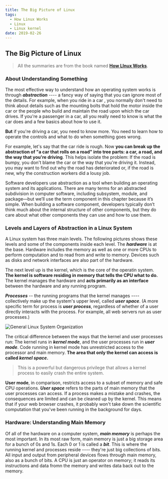 ```yaml
---
title: The Big Picture of Linux
tags:
  - How Linux Works
  - Linux
  - Linux kernel
date: 2019-02-26
---
```


## The Big Picture of Linux

> All the summaries are from the book named **[How LInux Works](https://www.amazon.com/How-Linux-Works-2nd-Superuser/dp/1593275676/ref=sr_1_1?keywords=how+linux+works&qid=1551169061&s=gateway&sr=8-1)**.

### About Understanding Something

The most effective way to understand how an operating system works is through ***abstraction*** ---- a fancy way of saying that you can ignore most of the details. For example, when you ride in a car , you normally don't need to think about details such as the mounting bolts that hold the motor inside the car or the people who build and maintain the road upon which the car drives. If you're a passenger in a car, all you really need to know is what the car does and a few basics about how to use it.

**But** if you're driving a car, you need to know more. You need to learn how to operate the controls and what to do when something goes wrong.

For example, let's say that the car ride is rough. Now **you can break up the abstraction of "a car that rolls on a road" into tree parts: a car, a road, and the way that you're driving**. This helps isolate the problem: If the road is bumpy, you don't blame the car or the way that you're driving it. Instead, you may want to find out why the road has deteriorated or, if the road is new, why the construction workers did a lousy job.

Software developers use abstraction as a tool when building an operating system and its applications. There are many terms for an abstracted subdivision in computer software, including subsystem, module, and package—but we’ll use the term component in this chapter because it’s simple. When building a software component, developers typically don’t think much about the internal structure of other components, but they do care about what other components they can use and how to use them.

### Levels and Layers of Abstraction in a Linux System

A Linux system has three main levels. The following pictures shows these levels and some of the components inside each level. The ***hardware*** is at the base. Hardware includes the memory as well as one or more CPUs to perform computation and to read from and write to memory. Devices such as disks and network interfaces are also part of the hardware.

The next level up is the kernel, which is the core of the operatin system. **The kernel is software residing in memory that tells the CPU what to do.** The kernel manages the hardware and **acts primarily as an interface** between the hardware and any running program.

***Processes*** -- the running programs that the kernel manages ---- collectively make up the system's upper level, called ***user space***. (A more specific term for process is ***user process***, regardless of whether of a user directly interacts with the process. For example, all web servers run as user processes.)

![General Linux System Organization](https://sherlockblaze.com/resources/img/linux/how-linux-works/general-linux-system-organization.png)

The critical difference between the ways that the kernel and user processes run: The kernel runs in ***kernel mode***, and the user processes run in ***user mode***. Code running in kernel mode has unrestricted access to the processor and main memory. **The area that only the kernel can access is called ___kernel space___.**

> This is a powerful but dangerous privilege that allows a kernel process to easily crash the entire system.

**User mode**, in comparison, restricts access to a subset of memory and safe CPU operations. ***User space*** refers to the parts of main memory that the user processes can access. If a process makes a mistake and crashes, the consequences are limited and can be cleaned up by the kernel. This means that if your web browser crashes, it probably won't take down the scientific computation that you've been running in the background for days.

### Hardware: Understanding Main Memory

Of all of the hardware on a computer system, ***main memory*** is perhaps the most important. In its most raw form, main memory is just a big storage area for a bunch of 0s and 1s. Each 0 or 1 is called a ***bit***. This is where the running kernel and processes reside ---- they're just big collections of bits. All input and output from peripheral devices flows through main memory, also as a bunch of bits. A CPU is just an operator on memory; it reads its instructions and data fromn the memory and writes data back out to the memory.

